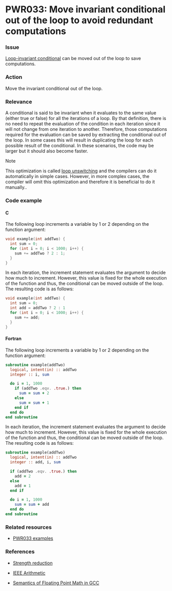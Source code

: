 # PWR033: Move invariant conditional out of the loop to avoid redundant computations

### Issue

[Loop-invariant conditional](../../Glossary/Loop-unswitching.md) can be moved out of
the loop to save computations.

### Action

Move the invariant conditional out of the loop.

### Relevance

A conditional is said to be invariant when it evaluates to the same value
(either true or false) for all the iterations of a loop. By that definition,
there is no need to repeat the evaluation of the condition in each iteration
since it will not change from one iteration to another. Therefore, those
computations required for the evaluation can be saved by extracting the
conditional out of the loop. In some cases this will result in duplicating the
loop for each possible result of the conditional. In these scenarios, the code
may be larger but it should also become faster.

> [!NOTE]
> This optimization is called [loop unswitching](../../Glossary/Loop-unswitching.md)
> and the compilers can do it automatically in simple cases. However, in more
> complex cases, the compiler will omit this optimization and therefore it is
> beneficial to do it manually..

### Code example

#### C

The following loop increments a variable by 1 or 2 depending on the function
argument:

```c
void example(int addTwo) {
  int sum = 0;
  for (int i = 0; i < 1000; i++) {
    sum += addTwo ? 2 : 1;
  }
}
```

In each iteration, the increment statement evaluates the argument to decide how
much to increment. However, this value is fixed for the whole execution of the
function and thus, the conditional can be moved outside of the loop. The
resulting code is as follows:

```c
void example(int addTwo) {
  int sum = 0;
  int add = addTwo ? 2 : 1
  for (int i = 0; i < 1000; i++) {
    sum += add;
  }
}
```

#### Fortran

The following loop increments a variable by 1 or 2 depending on the function
argument:

```fortran
subroutine example(addTwo)
  logical, intent(in) :: addTwo
  integer :: i, sum

  do i = 1, 1000
    if (addTwo .eqv. .true.) then
      sum = sum + 2
    else
      sum = sum + 1
    end if
  end do
end subroutine
```

In each iteration, the increment statement evaluates the argument to decide how
much to increment. However, this value is fixed for the whole execution of the
function and thus, the conditional can be moved outside of the loop. The
resulting code is as follows:

```fortran
subroutine example(addTwo)
  logical, intent(in) :: addTwo
  integer :: add, i, sum

  if (addTwo .eqv. .true.) then
    add = 2
  else
    add = 1
  end if

  do i = 1, 1000
    sum = sum + add
  end do
end subroutine
```

### Related resources

* [PWR033 examples](https://github.com/codee-com/open-catalog/tree/main/Checks/PWR033/)

### References

* [Strength reduction](../../Glossary/Strength-reduction.md)

* [IEEE Arithmetic](https://docs.oracle.com/cd/E19957-01/806-3568/ncg_math.html#:~:text=IEEE%20754%20specifies%20exactly%20the,defined%20by%20the%20IEEE%20standard)

* [Semantics of Floating Point Math in GCC](https://gcc.gnu.org/wiki/FloatingPointMath)
